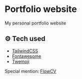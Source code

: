 # Portfolio website
My personal portfolio website

## ⚙️ Tech used

- [TailwindCSS](https://tailwindcss.com/)
- [Fontawesome](https://fontawesome.com/)
- [Twemoji](https://twemoji.twitter.com/)

Special mention: [FlowCV](https://flowcv.com)
